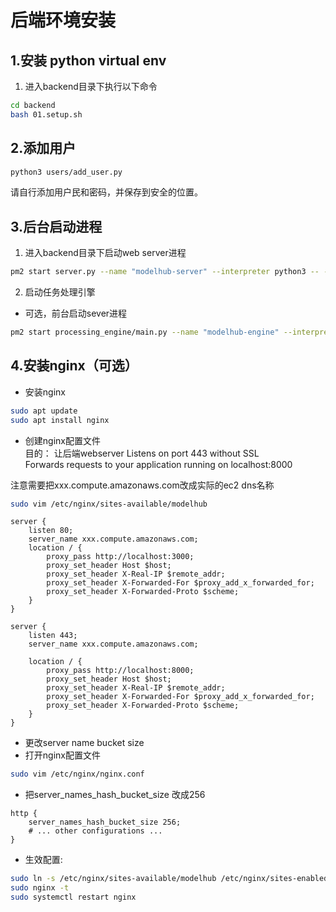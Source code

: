 # 后端环境安装

## 1.安装 python virtual env
1. 进入backend目录下执行以下命令 
```bash
cd backend
bash 01.setup.sh
```

## 2.添加用户
```bash
python3 users/add_user.py
```
请自行添加用户民和密码，并保存到安全的位置。


## 3.后台启动进程
1. 进入backend目录下启动web server进程  
```bash
pm2 start server.py --name "modelhub-server" --interpreter python3 -- --host 0.0.0.0 --port 8000
```
2. 启动任务处理引擎
- 可选，前台启动sever进程
```bash
pm2 start processing_engine/main.py --name "modelhub-engine" --interpreter python3
```


## 4.安装nginx（可选）
- 安装nginx
```bash
sudo apt update 
sudo apt install nginx
```

- 创建nginx配置文件  
目的：
  让后端webserver Listens on port 443 without SSL  
  Forwards requests to your application running on localhost:8000  

注意需要把xxx.compute.amazonaws.com改成实际的ec2 dns名称
```bash 
sudo vim /etc/nginx/sites-available/modelhub
```

```nginx
server {
    listen 80;
    server_name xxx.compute.amazonaws.com;
    location / {
        proxy_pass http://localhost:3000;
        proxy_set_header Host $host;
        proxy_set_header X-Real-IP $remote_addr;
        proxy_set_header X-Forwarded-For $proxy_add_x_forwarded_for;
        proxy_set_header X-Forwarded-Proto $scheme;
    }
}

server {
    listen 443;
    server_name xxx.compute.amazonaws.com;

    location / {
        proxy_pass http://localhost:8000;
        proxy_set_header Host $host;
        proxy_set_header X-Real-IP $remote_addr;
        proxy_set_header X-Forwarded-For $proxy_add_x_forwarded_for;
        proxy_set_header X-Forwarded-Proto $scheme;
    }
}
```

- 更改server name bucket size 
- 打开nginx配置文件
```bash
sudo vim /etc/nginx/nginx.conf
```
- 把server_names_hash_bucket_size 改成256
```nginx
http {
    server_names_hash_bucket_size 256;
    # ... other configurations ...
}
```

- 生效配置:
```bash
sudo ln -s /etc/nginx/sites-available/modelhub /etc/nginx/sites-enabled/ 
sudo nginx -t 
sudo systemctl restart nginx
```